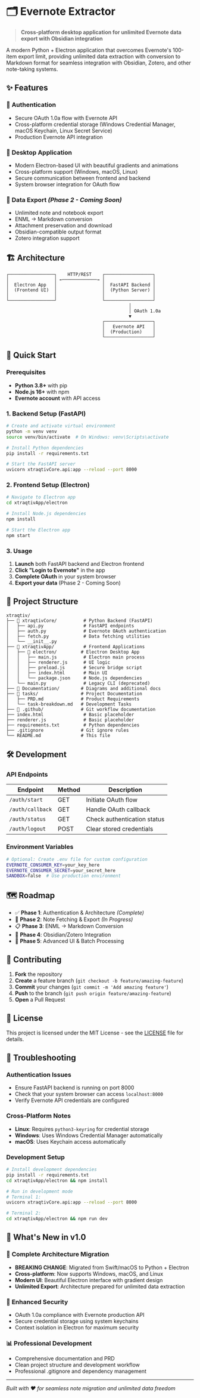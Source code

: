# 🗂️ Evernote Extractor

> **Cross-platform desktop application for unlimited Evernote data export with Obsidian integration**

A modern Python + Electron application that overcomes Evernote's 100-item export limit, providing unlimited data extraction with conversion to Markdown format for seamless integration with Obsidian, Zotero, and other note-taking systems.

## ✨ Features

### 🔐 **Authentication**
- Secure OAuth 1.0a flow with Evernote API
- Cross-platform credential storage (Windows Credential Manager, macOS Keychain, Linux Secret Service)
- Production Evernote API integration

### 📱 **Desktop Application**
- Modern Electron-based UI with beautiful gradients and animations
- Cross-platform support (Windows, macOS, Linux)
- Secure communication between frontend and backend
- System browser integration for OAuth flow

### 🚀 **Data Export** *(Phase 2 - Coming Soon)*
- Unlimited note and notebook export
- ENML → Markdown conversion
- Attachment preservation and download
- Obsidian-compatible output format
- Zotero integration support

## 🏗️ Architecture

```
┌─────────────────┐    HTTP/REST    ┌──────────────────┐
│                 │ ←─────────────→ │                  │
│  Electron App   │                 │  FastAPI Backend │
│  (Frontend UI)  │                 │  (Python Server) │
│                 │                 │                  │
└─────────────────┘                 └──────────────────┘
                                              │
                                              │ OAuth 1.0a
                                              ▼
                                    ┌──────────────────┐
                                    │   Evernote API   │
                                    │  (Production)    │
                                    └──────────────────┘
```

## 🚀 Quick Start

### Prerequisites
- **Python 3.8+** with pip
- **Node.js 16+** with npm
- **Evernote account** with API access

### 1. Backend Setup (FastAPI)

```bash
# Create and activate virtual environment
python -m venv venv
source venv/bin/activate  # On Windows: venv\Scripts\activate

# Install Python dependencies
pip install -r requirements.txt

# Start the FastAPI server
uvicorn xtraqtivCore.api:app --reload --port 8000
```

### 2. Frontend Setup (Electron)

```bash
# Navigate to Electron app
cd xtraqtivApp/electron

# Install Node.js dependencies
npm install

# Start the Electron app
npm start
```

### 3. Usage

1. **Launch** both FastAPI backend and Electron frontend
2. **Click "Login to Evernote"** in the app
3. **Complete OAuth** in your system browser
4. **Export your data** (Phase 2 - Coming Soon)

## 📁 Project Structure

```
xtraqtiv/
├── 📁 xtraqtivCore/          # Python Backend (FastAPI)
│   ├── api.py               # FastAPI endpoints
│   ├── auth.py              # Evernote OAuth authentication
│   ├── fetch.py             # Data fetching utilities
│   └── __init__.py
├── 📁 xtraqtivApp/           # Frontend Applications
│   ├── 📁 electron/         # Electron Desktop App
│   │   ├── main.js          # Electron main process
│   │   ├── renderer.js      # UI logic
│   │   ├── preload.js       # Secure bridge script
│   │   ├── index.html       # Main UI
│   │   └── package.json     # Node.js dependencies
│   └── main.py              # Legacy CLI (deprecated)
├── 📁 Documentation/        # Diagrams and additional docs
├── 📁 tasks/                # Project Documentation
│   ├── PRD.md              # Product Requirements
│   └── task-breakdown.md   # Development Tasks
├── 📁 .github/              # Git workflow documentation
├── index.html               # Basic placeholder
├── renderer.js              # Basic placeholder
├── requirements.txt         # Python dependencies
├── .gitignore              # Git ignore rules
└── README.md               # This file
```

## 🛠️ Development

### API Endpoints

| Endpoint | Method | Description |
|----------|--------|-------------|
| `/auth/start` | GET | Initiate OAuth flow |
| `/auth/callback` | GET | Handle OAuth callback |
| `/auth/status` | GET | Check authentication status |
| `/auth/logout` | POST | Clear stored credentials |

### Environment Variables

```bash
# Optional: Create .env file for custom configuration
EVERNOTE_CONSUMER_KEY=your_key_here
EVERNOTE_CONSUMER_SECRET=your_secret_here
SANDBOX=false  # Use production environment
```

## 🗺️ Roadmap

- ✅ **Phase 1**: Authentication & Architecture *(Complete)*
- 🚧 **Phase 2**: Note Fetching & Export *(In Progress)*
- 📋 **Phase 3**: ENML → Markdown Conversion
- 🔗 **Phase 4**: Obsidian/Zotero Integration
- 🎨 **Phase 5**: Advanced UI & Batch Processing

## 🤝 Contributing

1. **Fork** the repository
2. **Create** a feature branch (`git checkout -b feature/amazing-feature`)
3. **Commit** your changes (`git commit -m 'Add amazing feature'`)
4. **Push** to the branch (`git push origin feature/amazing-feature`)
5. **Open** a Pull Request

## 📄 License

This project is licensed under the MIT License - see the [LICENSE](LICENSE) file for details.

## 🔧 Troubleshooting

### Authentication Issues
- Ensure FastAPI backend is running on port 8000
- Check that your system browser can access `localhost:8000`
- Verify Evernote API credentials are configured

### Cross-Platform Notes
- **Linux**: Requires `python3-keyring` for credential storage
- **Windows**: Uses Windows Credential Manager automatically
- **macOS**: Uses Keychain access automatically

### Development Setup
```bash
# Install development dependencies
pip install -r requirements.txt
cd xtraqtivApp/electron && npm install

# Run in development mode
# Terminal 1:
uvicorn xtraqtivCore.api:app --reload --port 8000

# Terminal 2:
cd xtraqtivApp/electron && npm run dev
```

## 🌟 What's New in v1.0

### 🚀 **Complete Architecture Migration**
- **BREAKING CHANGE**: Migrated from Swift/macOS to Python + Electron
- **Cross-platform**: Now supports Windows, macOS, and Linux
- **Modern UI**: Beautiful Electron interface with gradient design
- **Unlimited Export**: Architecture prepared for unlimited data extraction

### 🔐 **Enhanced Security**
- OAuth 1.0a compliance with Evernote production API
- Secure credential storage using system keychains
- Context isolation in Electron for maximum security

### 📊 **Professional Development**
- Comprehensive documentation and PRD
- Clean project structure and development workflow
- Professional .gitignore and dependency management

---

*Built with ❤️ for seamless note migration and unlimited data freedom*
